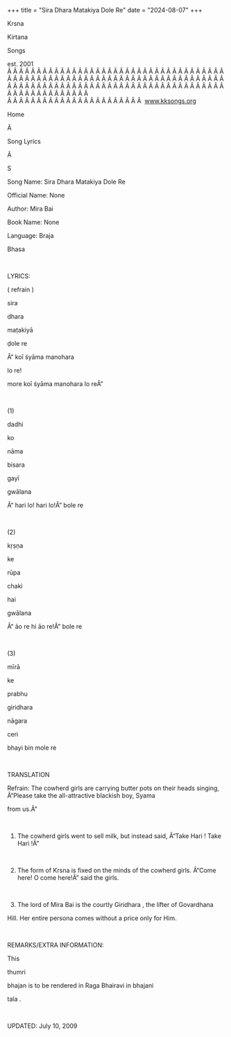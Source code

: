 +++ 
title = "Sira Dhara Matakiya Dole Re"
date = "2024-08-07"
+++

Krsna
 
Kirtana
 
Songs

est. 2001
Â Â Â Â Â Â Â Â Â Â Â Â Â Â Â Â Â Â Â Â Â Â Â Â Â Â Â Â Â Â Â Â Â Â Â Â Â Â Â Â Â Â Â Â Â Â Â Â Â Â Â Â Â Â Â Â Â Â Â Â Â Â Â Â Â Â Â Â Â Â Â Â Â Â Â Â Â Â Â Â Â Â Â Â Â Â Â Â Â Â Â Â Â Â Â Â Â Â Â Â Â Â Â Â Â Â Â Â Â Â Â Â Â Â Â Â Â Â Â Â Â Â Â Â Â  
Â Â Â Â Â Â Â Â Â Â Â Â Â Â Â Â Â Â Â Â Â Â Â  
www.kksongs.org








Home
 
Ã 
 
Song Lyrics
 
Ã 
 
S


Song
Name: Sira Dhara Matakiya Dole Re


Official Name: None


Author: 
Mira 
Bai


Book Name: None


Language: 
Braja
 
Bhasa




 


LYRICS:


(
refrain
)


sira
 
dhara
 
maṭakiyā

ḍole re


Â“
koī
 śyāma 
manohara

lo re!


more
 koī śyāma 
manohara
 lo reÂ”


 


(1)


dadhi
 
ko
 
nāma
 
bisara


gayī
 
gwālana


Â“
hari
 lo! 
hari
 lo!Â” bole re


 


(2)


kṛṣṇa
 
ke
 
rūpa
 
chaki


hai
 
gwālana


Â“
āo
 re hi
āo re!Â” bole re


 


(3)


mīrā
 
ke
 
prabhu
 
giridhara

nāgara


ceri
 
bhayi
 bin mole re


 


TRANSLATION


Refrain: The cowherd girls are carrying butter pots on their heads
singing, Â“Please take the all-attractive blackish boy, 
Syama

from us.Â”


 


1) The cowherd girls went to sell milk, but instead said, Â“Take 
Hari
! 
Take 
Hari
!Â”


 


2) The form of Krsna is fixed on the minds of the cowherd girls. Â“Come
here! O 
come
 here!Â” said the girls.


 


3) The lord of Mira 
Bai
 is the courtly 
Giridhara
, the lifter of 
Govardhana

Hill. Her entire persona comes without a price only for Him.


 


REMARKS/EXTRA INFORMATION:




This

thumri
 
bhajan
 is to be
rendered in Raga 
Bhairavi
 in 
bhajani


tala
.


 


UPDATED:
 July 10, 2009
